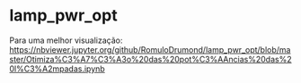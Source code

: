 # lamp_pwr_opt

Para uma melhor visualização:
https://nbviewer.jupyter.org/github/RomuloDrumond/lamp_pwr_opt/blob/master/Otimiza%C3%A7%C3%A3o%20das%20pot%C3%AAncias%20das%20l%C3%A2mpadas.ipynb
